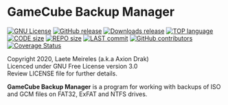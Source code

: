 # GameCube Backup Manager

[![GNU License](http://img.shields.io/:license-gnu-blue.svg)](https://github.com/laetemn/GameCubeBackupManager/blob/master/LICENSE)
[![GitHub release](https://img.shields.io/github/v/release/laetemn/GameCubeBackupManager)](https://github.com/laetemn/GameCubeBackupManager/releases/latest)
[![Downloads release](https://img.shields.io/github/downloads/laetemn/GameCubeBackupManager/total)](https://github.com/laetemn/GameCubeBackupManager/releases/latest)
[![TOP language](https://img.shields.io/github/languages/top/laetemn/GameCubeBackupManager)](https://github.com/laetemn/GameCubeBackupManager)
[![CODE size](https://img.shields.io/github/languages/code-size/laetemn/GameCubeBackupManager)](https://github.com/laetemn/GameCubeBackupManager)
[![REPO size](https://img.shields.io/github/repo-size/laetemn/GameCubeBackupManager)](https://github.com/laetemn/GameCubeBackupManager/releases)
[![LAST commit](https://img.shields.io/github/last-commit/laetemn/GameCubeBackupManager/master)](https://github.com/laetemn/GameCubeBackupManager)
[![GitHub contributors](https://img.shields.io/github/contributors/laetemn/GameCubeBackupManager)](https://github.com/laetemn/GameCubeBackupManager)
[![Coverage Status](https://coveralls.io/repos/github/laetemn/GameCubeBackupManager/badge.svg?branch=master)](https://coveralls.io/github/laetemn/GameCubeBackupManager?branch=master)

Copyright 2020, Laete Meireles (a.k.a Axion Drak)   
Licenced under GNU Free License version 3.0  
Review LICENSE file for further details.   

**GameCube Backup Manager** is a program for working with backups of ISO and GCM files on FAT32, ExFAT and NTFS drives.
